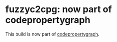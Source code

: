 # fuzzyc2cpg: now part of codepropertygraph

This build is now part of [codepropertygraph](https://github.com/ShiftLeftSecurity/codepropertygraph/). 

